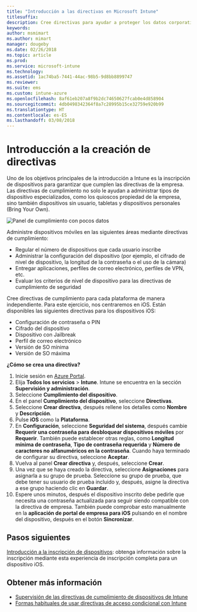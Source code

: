 ```yaml
---
title: "Introducción a las directivas en Microsoft Intune"
titlesuffix: 
description: Cree directivas para ayudar a proteger los datos corporativos y administrar los dispositivos que utilizan los usuarios finales para acceder a recursos de la empresa.
keywords: 
author: msmimart
ms.author: mimart
manager: dougeby
ms.date: 02/26/2018
ms.topic: article
ms.prod: 
ms.service: microsoft-intune
ms.technology: 
ms.assetid: 1ac74ba5-7441-44ac-98b5-9d8bb8899747
ms.reviewer: 
ms.suite: ems
ms.custom: intune-azure
ms.openlocfilehash: 8af61eb207a8f9b2dc74650627fcab0e4d858904
ms.sourcegitcommit: 4db0498342364f8a7c28995b15ce32759e920b99
ms.translationtype: HT
ms.contentlocale: es-ES
ms.lasthandoff: 03/08/2018
---
```

# <a name="get-started-with-creating-policies"></a>Introducción a la creación de directivas

Uno de los objetivos principales de la introducción a Intune es la inscripción de dispositivos para garantizar que cumplen las directivas de la empresa. Las directivas de cumplimiento no solo le ayudan a administrar tipos de dispositivo especializados, como los quioscos propiedad de la empresa, sino también dispositivos sin usuario, tabletas y dispositivos personales (Bring Your Own).

![Panel de cumplimiento con pocos datos](/intune/media/generic-compliance-dashboard.png)

Administre dispositivos móviles en las siguientes áreas mediante directivas de cumplimiento:

* Regular el número de dispositivos que cada usuario inscribe
* Administrar la configuración del dispositivo (por ejemplo, el cifrado de nivel de dispositivo, la longitud de la contraseña o el uso de la cámara)
* Entregar aplicaciones, perfiles de correo electrónico, perfiles de VPN, etc.
* Evaluar los criterios de nivel de dispositivo para las directivas de cumplimiento de seguridad

Cree directivas de cumplimiento para cada plataforma de manera independiente. Para este ejercicio, nos centraremos en iOS. Están disponibles las siguientes directivas para los dispositivos iOS:

* Configuración de contraseña o PIN
* Cifrado del dispositivo
* Dispositivo con Jailbreak
* Perfil de correo electrónico
* Versión de SO mínima
* Versión de SO máxima

__¿Cómo se crea una directiva?__

1. Inicie sesión en [Azure Portal](https://portal.azure.com).
2. Elija **Todos los servicios** > **Intune**. Intune se encuentra en la sección **Supervisión y administración**.
3. Seleccione **Cumplimiento del dispositivo**.
4. En el panel **Cumplimiento del dispositivo**, seleccione **Directivas**.
5. Seleccione **Crear directiva**, después rellene los detalles como **Nombre** y **Descripción**. 
6. Pulse **iOS** como la **Plataforma**.
6. En **Configuración**, seleccione **Seguridad del sistema**, después cambie **Requerir una contraseña para desbloquear dispositivos móviles** por **Requerir**. También puede establecer otras reglas, como **Longitud mínima de contraseña**, **Tipo de contraseña requerida** y **Número de caracteres no alfanuméricos en la contraseña**. Cuando haya terminado de configurar su directiva, seleccione **Aceptar**.
7. Vuelva al panel **Crear directiva** y, después, seleccione **Crear**.
8. Una vez que se haya creado la directiva, seleccione **Asignaciones** para asignarla a su grupo de prueba. Seleccione su grupo de prueba, que debe tener su usuario de prueba incluido y, después, asigne la directiva a ese grupo haciendo clic en **Guardar**.
9. Espere unos minutos, después el dispositivo inscrito debe pedirle que necesita una contraseña actualizada para seguir siendo compatible con la directiva de empresa. También puede comprobar esto manualmente en la **aplicación de portal de empresa para iOS** pulsando en el nombre del dispositivo, después en el botón **Sincronizar**.

## <a name="next-steps"></a>Pasos siguientes

[Introducción a la inscripción de dispositivos](get-started-enroll.md): obtenga información sobre la inscripción mediante esta experiencia de inscripción completa para un dispositivo iOS.

## <a name="learn-more"></a>Obtener más información

* [Supervisión de las directivas de cumplimiento de dispositivos de Intune](compliance-policy-monitor.md)
* [Formas habituales de usar directivas de acceso condicional con Intune](conditional-access-intune-common-ways-use.md)
